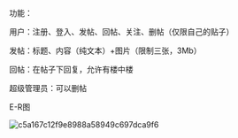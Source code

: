 功能：

用户：注册、登入、发帖、回帖、关注、删帖（仅限自己的贴子）



发帖：标题、内容（纯文本）+图片（限制三张，3Mb）



回帖：在帖子下回复，允许有楼中楼



超级管理员：可以删帖



E-R图

![c5a167c12f9e8988a58949c697dca9f6](https://github.com/user-attachments/assets/b603ad30-949b-4e56-8c19-3e861eaa7491)
